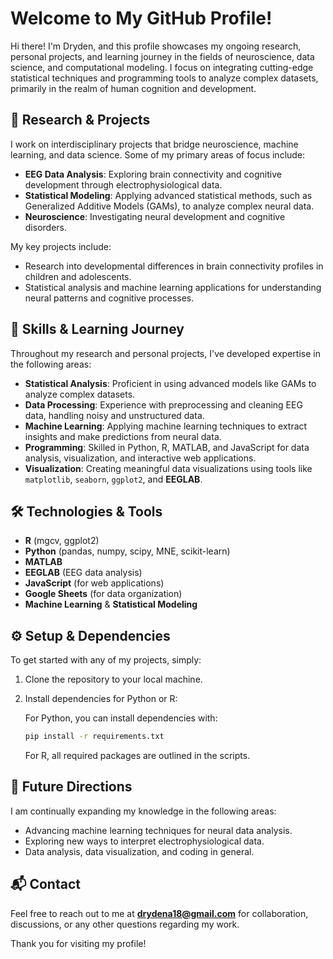 # Welcome to My GitHub Profile!

Hi there! I'm Dryden, and this profile showcases my ongoing research, personal projects, and learning journey in the fields of neuroscience, data science, and computational modeling. I focus on integrating cutting-edge statistical techniques and programming tools to analyze complex datasets, primarily in the realm of human cognition and development.

## 🔬 Research & Projects

I work on interdisciplinary projects that bridge neuroscience, machine learning, and data science. Some of my primary areas of focus include:

- **EEG Data Analysis**: Exploring brain connectivity and cognitive development through electrophysiological data.
- **Statistical Modeling**: Applying advanced statistical methods, such as Generalized Additive Models (GAMs), to analyze complex neural data.
- **Neuroscience**: Investigating neural development and cognitive disorders.

My key projects include:
- Research into developmental differences in brain connectivity profiles in children and adolescents.
- Statistical analysis and machine learning applications for understanding neural patterns and cognitive processes.

## 🧠 Skills & Learning Journey

Throughout my research and personal projects, I've developed expertise in the following areas:

- **Statistical Analysis**: Proficient in using advanced models like GAMs to analyze complex datasets.
- **Data Processing**: Experience with preprocessing and cleaning EEG data, handling noisy and unstructured data.
- **Machine Learning**: Applying machine learning techniques to extract insights and make predictions from neural data.
- **Programming**: Skilled in Python, R, MATLAB, and JavaScript for data analysis, visualization, and interactive web applications.
- **Visualization**: Creating meaningful data visualizations using tools like `matplotlib`, `seaborn`, `ggplot2`, and **EEGLAB**.

## 🛠 Technologies & Tools

- **R** (mgcv, ggplot2)
- **Python** (pandas, numpy, scipy, MNE, scikit-learn)
- **MATLAB**
- **EEGLAB** (EEG data analysis)
- **JavaScript** (for web applications)
- **Google Sheets** (for data organization)
- **Machine Learning** & **Statistical Modeling**

## ⚙️ Setup & Dependencies

To get started with any of my projects, simply:

1. Clone the repository to your local machine.
2. Install dependencies for Python or R:

   For Python, you can install dependencies with:
   ```bash
   pip install -r requirements.txt
   ```
   For R, all required packages are outlined in the scripts.

## 🚀 Future Directions

I am continually expanding my knowledge in the following areas:
- Advancing machine learning techniques for neural data analysis.
- Exploring new ways to interpret electrophysiological data.
- Data analysis, data visualization, and coding in general.

## 📬 Contact

Feel free to reach out to me at **drydena18@gmail.com** for collaboration, discussions, or any other questions regarding my work.

Thank you for visiting my profile!
